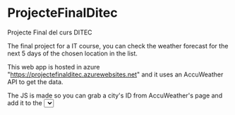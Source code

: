 # ProjecteFinalDitec
Projecte Final del curs DITEC

The final project for a IT course, you can check the weather forecast for the next 5 days of the chosen location in the list.

This web app is hosted in azure "https://projectefinalditec.azurewebsites.net" and it uses an AccuWeather API to get the data.

The JS is made so you can grab a city's ID from AccuWeather's page and add it to the <select> on HTML and it will automatically grab the data from the API.
